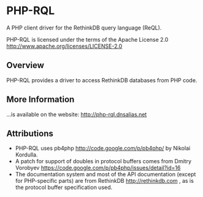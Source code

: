 PHP-RQL
=======

A PHP client driver for the RethinkDB query language (ReQL).

PHP-RQL is licensed under the terms of the Apache License 2.0 http://www.apache.org/licenses/LICENSE-2.0

Overview
--------

PHP-RQL provides a driver to access RethinkDB databases from PHP code.

More Information
----------------

...is available on the website: http://php-rql.dnsalias.net


Attributions
------------
* PHP-RQL uses pb4php http://code.google.com/p/pb4php/ by Nikolai Kordulla.
* A patch for support of doubles in protocol buffers comes from Dmitry Vorobyev https://code.google.com/p/pb4php/issues/detail?id=16
* The documentation system and most of the API documentation (except for PHP-specific parts) are from RethinkDB http://rethinkdb.com , as is the protocol buffer specification used.

